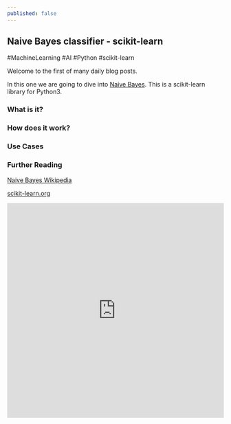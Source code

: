 ```yaml
---
published: false
---
```

## Naive Bayes classifier - scikit-learn

#MachineLearning #AI #Python #scikit-learn

Welcome to the first of many daily blog posts.

In this one we are going to dive into [Naive Bayes](http://scikit-learn.org/stable/modules/naive_bayes.html). This is a scikit-learn library for Python3. 


### What is it?


### How does it work?



### Use Cases



### Further Reading

[Naive Bayes Wikipedia](https://en.wikipedia.org/wiki/Naive_Bayes_classifier)

[scikit-learn.org](http://scikit-learn.org/stable/modules/naive_bayes.html)

<iframe src="https://itunes.apple.com/us/playlist/headspace/idpl.49fa4124be174a3da9e5ec43b0d07e65?app=music" height="500px" width="100%" frameborder=0></iframe>



